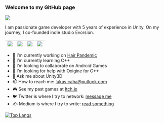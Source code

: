 ### Welcome to my GitHub page


![](http://estruyf-github.azurewebsites.net/api/VisitorHit?user=estruyf&repo=github-visitors-badge&countColorcountColor&countColor=%237B1E7A)

I am passionate game developer with 5 years of experience in Unity. On my
journey, I co-founded indie studio Evorsion.

| <img src="https://img.shields.io/badge/c%23%20-%23239120.svg?&style=for-the-badge&logo=c-sharp&logoColor=white"/> | <img src="https://img.shields.io/badge/unity%20-%23000000.svg?&style=for-the-badge&logo=unity&logoColor=white"/>| <img src="https://img.shields.io/badge/php-%23777BB4.svg?&style=for-the-badge&logo=php&logoColor=white"/> | <img src="https://img.shields.io/badge/laravel%20-%23FF2D20.svg?&style=for-the-badge&logo=laravel&logoColor=white"/> |
| --- | --- | --- | --- |

- 🔭 I’m currently working on [Hair Pandemic](https://play.google.com/store/apps/details?id=com.Evorsion.HairPandemic)
- 🌱 I’m currently learning C++
- 👯 I’m looking to collaborate on Android Games
- 🤔 I’m looking for help with Oxigine for C++
- 💬 Ask me about Unity3D
- 📫 How to reach me: lukas.caha@outlook.com
- 🎮 See my past games at [Itch.io](https://evorsion.itch.io/)
- 🐦 Twitter is where I try to network: [message me](https://twitter.com/lukas_caha)
- ✍️ Medium is where I try to write: [read something](https://lukascaha.medium.com/)
 

[![Top Langs](https://github-readme-stats.vercel.app/api/top-langs/?username=LukasCaha&theme=dark&layout=compact)](https://github.com/anuraghazra/github-readme-stats)
